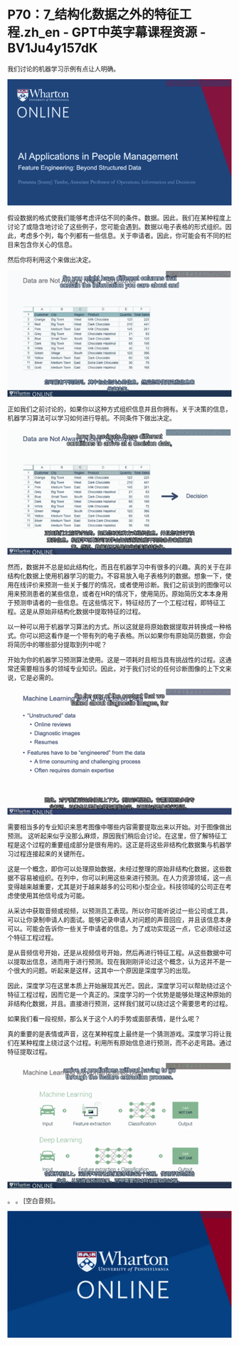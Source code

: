 # P70：7_结构化数据之外的特征工程.zh_en - GPT中英字幕课程资源 - BV1Ju4y157dK

我们讨论的机器学习示例有点让人明确。

![](img/d467553259584e8d79433404d4f8ff6b_1.png)

假设数据的格式使我们能够考虑评估不同的条件。数据。因此，我们在某种程度上讨论了或隐含地讨论了这些例子，您可能会遇到。数据以电子表格的形式组织。因此，考虑多个列，每个列都有一些信息。关于申请者。因此，你可能会有不同的栏目来包含你关心的信息。

然后你将利用这个来做出决定。

![](img/d467553259584e8d79433404d4f8ff6b_3.png)

正如我们之前讨论的，如果你以这种方式组织信息并且你拥有。关于决策的信息，机器学习算法可以学习如何进行导航。不同条件下做出决定。

![](img/d467553259584e8d79433404d4f8ff6b_5.png)

然而，数据并不总是如此结构化，而且在机器学习中有很多的兴趣。真的关于在非结构化数据上使用机器学习的能力。不容易放入电子表格列的数据。想象一下，使用在线评价来预测一些关于餐厅的情况，或者使用诊断。我们之前谈到的图像可以用来预测患者的某些信息，或者在HR的情况下，使用简历。原始简历文本本身用于预测申请者的一些信息。在这些情况下，特征经历了一个工程过程，即特征工程。这是从原始非结构化数据中提取特征的过程。

以一种可以用于机器学习算法的方式。所以这就是将原始数据提取并转换成一种格式。你可以把这看作是一个带有列的电子表格。所以如果你有原始简历数据，你会将简历中的哪些部分提取到列中呢？

开始为你的机器学习预测算法使用。这是一项耗时且相当具有挑战性的过程。这通常还需要相当多的领域专业知识。因此，对于我们讨论的任何诊断图像的上下文来说，它是必需的。

![](img/d467553259584e8d79433404d4f8ff6b_7.png)

需要相当多的专业知识来思考图像中哪些内容需要提取出来以开始。对于图像做出预测。 这听起来似乎没那么麻烦，原因我们稍后会讨论。在这里，但了解特征工程是这个过程的重要组成部分是很有用的。这正是将这些非结构化数据集与机器学习过程连接起来的关键所在。

这是一个概念，即你可以处理原始数据，未经过整理的原始非结构化数据，这些数据不容易被组织。在列中，你可以利用这些来进行预测。在人力资源领域，这一点变得越来越重要，尤其是对于越来越多的公司和小型企业。科技领域的公司正在考虑使使用其他信号成为可能。

从采访中获取音频或视频，以预测员工表现。所以你可能听说过一些公司或工具，可以让你录制申请人的面试。能够记录申请人对问题的声音回应，并且该信息本身可以。可能会告诉你一些关于申请者的信息。为了成功实现这一点，它必须经过这个特征工程过程。

是从音频信号开始，还是从视频信号开始，然后再进行特征工程。从这些数据中可以提取出信息，进而用于进行预测。现在我刚刚评论过这个概念，认为这并不是一个很大的问题。听起来是这样，这其中一个原因是深度学习的出现。

因此，深度学习在这里本质上开始展现其光芒。因此，深度学习可以帮助绕过这个特征工程过程，因而它是一个真正的。深度学习的一个优势是能够处理这种原始的非结构化数据，并且。直接进行预测，这样我们就可以绕过这个需要思考的过程。

如果我们看一段视频，那么关于这个人的手势或面部表情，是什么呢？

真的重要的是表情或声音，这在某种程度上最终是一个猜测游戏。深度学习将让我们在某种程度上绕过这个过程。利用所有原始信息进行预测，而不必走弯路。通过特征提取过程。

![](img/d467553259584e8d79433404d4f8ff6b_9.png)

。 。 [空白音频]。

![](img/d467553259584e8d79433404d4f8ff6b_11.png)
